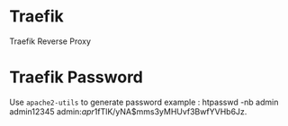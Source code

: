 # Traefik
Traefik Reverse Proxy
# Traefik Password
Use `apache2-utils` to generate password
example : htpasswd -nb admin admin12345
admin:$apr1$fTlK/yNA$mms3yMHUvf3BwfYVHb6Jz.